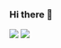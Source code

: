 ### Hi there 👋

<div style="flex">
  <img src="https://github-readme-stats.vercel.app/api?username=PedroH183&show_icons=true&include_all_commits=true&line_height=20&title_color=7A7ADB&icon_color=2234AE&text_color=D3D3D3&bg_color=0,000000,130F40">
  <img src="https://github-readme-stats.vercel.app/api/top-langs/?username=PedroH183&layout=compact&bg_color=0,000000,130F40"/>
</div>


<!--
**PedroH183/PedroH183** is a ✨ _special_ ✨ repository because its `README.md` (this file) appears on your GitHub profile.

Here are some ideas to get you started:

- 🔭 I’m currently working on ...
- 🌱 I’m currently learning ...
- 👯 I’m looking to collaborate on ...
- 🤔 I’m looking for help with ...
- 💬 Ask me about ...
- 📫 How to reach me: ...
- 😄 Pronouns: ...
- ⚡ Fun fact: ...
-->
